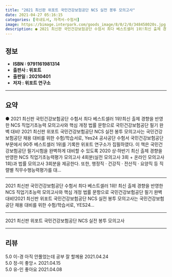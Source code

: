 ```yaml
---
title: "2021 최신판 위포트 국민건강보험공단 NCS 실전 봉투 모의고사"
date: 2021-04-27 05:16:15
categories: [국내도서, 자격서-수험서]
image: https://bimage.interpark.com/goods_image/8/0/2/0/348458020s.jpg
description: ● 2021 최신판 국민건강보험공단 수험서 최다 베스트셀러 1위!최신 출제 경향을 반영한 NCS 직업기초능력 모의고사와 핵심 개정 법률 문항으로 국민건강보험공단 필기 완벽 대비! 2021 최신판 위포트 국민건강보험공단 NCS 실전 봉투 모의고사는 국민건강보험공단 채용 대비를 위한 수험
---
```


## **정보**

- **ISBN : 9791161981314**
- **출판사 : 위포트**
- **출판일 : 20210401**
- **저자 : 위포트 연구소**

------



## **요약**

●  2021 최신판 국민건강보험공단 수험서 최다 베스트셀러 1위!최신 출제 경향을 반영한 NCS 직업기초능력 모의고사와 핵심 개정 법률 문항으로 국민건강보험공단 필기 완벽 대비! 2021 최신판 위포트 국민건강보험공단 NCS 실전 봉투 모의고사는 국민건강보험공단 채용 대비를 위한 수험/학습서로, Yes24 공사공단 수험서 국민건강보험공단 부문에서 90주 베스트셀러 1위를 기록한 위포트 연구소가 집필하였다. 이 책은 국민건강보험공단 필기시험을 완벽하게 대비할 수 있도록 2020 상·하반기 최신 출제 경향을 반영한 NCS 직업기초능력평가 모의고사 4회분(실전 모의고사 3회 + 온라인 모의고사 1회)과 법률 모의고사 3회분을 제공한다. 또한, 행정직 · 건강직 · 전산직 · 요양직 등 직렬별 직무수행능력평가를 대...

------

2021 최신판 국민건강보험공단 수험서 최다 베스트셀러 1위!
최신 출제 경향을 반영한 NCS 직업기초능력 모의고사와 핵심 개정 법률 문항으로 국민건강보험공단 필기 완벽 대비!2021 최신판 위포트 국민건강보험공단 NCS 실전 봉투 모의고사는 국민건강보험공단 채용 대비를 위한 수험/학습서로, YES24... 

------


2021 최신판 위포트 국민건강보험공단 NCS 실전 봉투 모의고사 

------


## **리뷰** 

5.0 이-경 아직 안풀었는데 공부 잘 할께용 2021.04.24 <br/>5.0 정-미 좋앙ㅅ 2021.04.15 <br/>5.0 유-인 좋아요 2021.04.08 <br/>